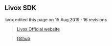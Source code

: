 ## Livox SDK

 livox edited this page on 15 Aug 2019 · 16 revisions

> [Livox Official website](https://www.livoxtech.com/)

> [Github](https://github.com/Livox-SDK/Livox-SDK)